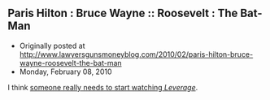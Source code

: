 ## Paris Hilton : Bruce Wayne :: Roosevelt : The Bat-Man

 * Originally posted at http://www.lawyersgunsmoneyblog.com/2010/02/paris-hilton-bruce-wayne-roosevelt-the-bat-man
 * Monday, February 08, 2010

 I think [someone really needs to start watching _Leverage_](http://acephalous.typepad.com/acephalous/2009/08/leverage-and-the-liberal-pornographic.html).